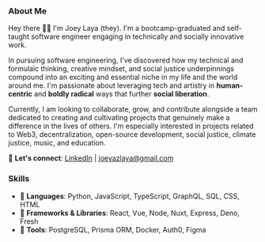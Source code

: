 ### About Me
Hey there 👋🏽 I'm Joey Laya (they). I'm a bootcamp-graduated and self-taught software engineer engaging in technically and socially innovative work.

In pursuing software engineering, I've discovered how my technical and formulaic thinking, creative mindset, and social justice underpinnings compound into an exciting and essential niche in my life and the world around me. I'm passionate about leveraging tech and artistry in **human-centric** and **boldly radical** ways that further **social liberation**. 

Currently, I am looking to collaborate, grow, and contribute alongside a team dedicated to creating and cultivating projects that genuinely make a difference in the lives of others. I'm especially interested in projects related to Web3, decentralization, open-source development, social justice, climate justice, music, and education.

💬 **Let's connect**: [LinkedIn](https://www.linkedin.com/in/joeylaya/) | joeyazlaya@gmail.com

### Skills
- 🌱 **Languages**: Python, JavaScript, TypeScript, GraphQL, SQL, CSS, HTML
- 🌿 **Frameworks & Libraries**: React, Vue, Node, Nuxt, Express, Deno, Fresh </br>
- 🌳 **Tools**: PostgreSQL, Prisma ORM, Docker, Auth0, Figma </br>

